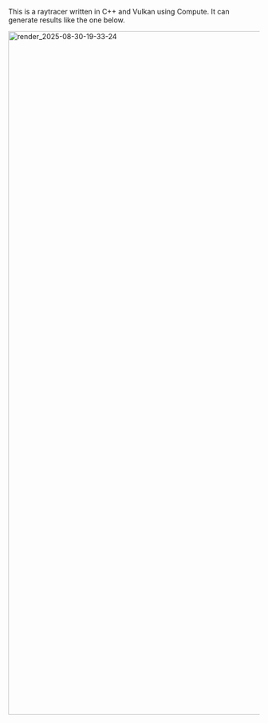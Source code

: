 This is a raytracer written in C++ and Vulkan using Compute. It can generate results like the one below.

<img width="2560" height="1369" alt="render_2025-08-30-19-33-24" src="https://github.com/user-attachments/assets/0d55e11c-9bb4-4969-9c9c-50c7762e3eac" />
